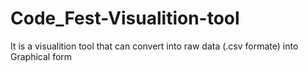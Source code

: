 # Code_Fest-Visualition-tool
It is a visualition tool that can convert into raw data (.csv formate) into Graphical form
